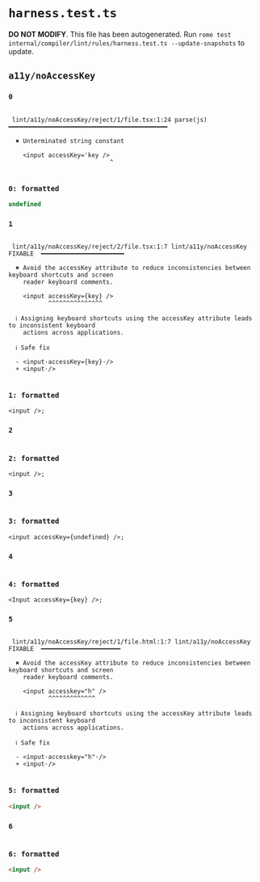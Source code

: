 # `harness.test.ts`

**DO NOT MODIFY**. This file has been autogenerated. Run `rome test internal/compiler/lint/rules/harness.test.ts --update-snapshots` to update.

## `a11y/noAccessKey`

### `0`

```

 lint/a11y/noAccessKey/reject/1/file.tsx:1:24 parse(js) ━━━━━━━━━━━━━━━━━━━━━━━━━━━━━━━━━━━━━━━━━━━━

  ✖ Unterminated string constant

    <input accessKey='key />
                            ^


```

### `0: formatted`

```javascript
undefined
```

### `1`

```

 lint/a11y/noAccessKey/reject/2/file.tsx:1:7 lint/a11y/noAccessKey  FIXABLE  ━━━━━━━━━━━━━━━━━━━━━━━

  ✖ Avoid the accessKey attribute to reduce inconsistencies between keyboard shortcuts and screen
    reader keyboard comments.

    <input accessKey={key} />
           ^^^^^^^^^^^^^^^

  ℹ Assigning keyboard shortcuts using the accessKey attribute leads to inconsistent keyboard
    actions across applications.

  ℹ Safe fix

  - <input·accessKey={key}·/>
  + <input·/>


```

### `1: formatted`

```tsx
<input />;

```

### `2`

```

```

### `2: formatted`

```tsx
<input />;

```

### `3`

```

```

### `3: formatted`

```tsx
<input accessKey={undefined} />;

```

### `4`

```

```

### `4: formatted`

```tsx
<Input accessKey={key} />;

```

### `5`

```

 lint/a11y/noAccessKey/reject/1/file.html:1:7 lint/a11y/noAccessKey  FIXABLE  ━━━━━━━━━━━━━━━━━━━━━━

  ✖ Avoid the accessKey attribute to reduce inconsistencies between keyboard shortcuts and screen
    reader keyboard comments.

    <input accesskey="h" />
           ^^^^^^^^^^^^^

  ℹ Assigning keyboard shortcuts using the accessKey attribute leads to inconsistent keyboard
    actions across applications.

  ℹ Safe fix

  - <input·accesskey="h"·/>
  + <input·/>


```

### `5: formatted`

```html
<input />

```

### `6`

```

```

### `6: formatted`

```html
<input />

```

